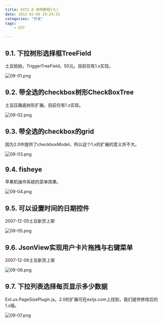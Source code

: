 ```yaml
---
title: EXT2.0 简明教程(九)
date: 2012-02-09 19:24:33
categories: "开发"
tags:
	- EXT

---
```


## 9.1. 下拉树形选择框TreeField ##

土豆拍拍，TriggerTreeField，50元。目前仅有1.x实现。

![09-01.png][]

## 9.2. 带全选的checkbox树形CheckBoxTree ##

土豆压箱底树形扩展。目前仅有1.x实现。

![09-02.png][]

## 9.3.  带全选的checkbox的grid ##

因为2.0中提供了checkboxModel，所以这个1.x的扩展的意义并不大。

![09-03.png][]

## 9.4. fisheye ##

苹果机操作系统的菜单效果。

![09-04.png][]

## 9.5. 可以设置时间的日期控件 ##

2007-12-05土豆新货上架

![09-05.png][]

## 9.6. JsonView实现用户卡片拖拽与右键菜单 ##

2007-12-06土豆新货上架

![09-06.png][]

## 9.7. 下拉列表选择每页显示多少数据 ##

Ext.ux.PageSizePlugin.js。2.0的扩展可在extjs.com上找到，我们提供修改后的1.x版。

![09-07.png][]


[09-01.png]: http://203.93.254.59:8889/extdoc/shared/images/09-01.png
[09-02.png]: http://203.93.254.59:8889/extdoc/shared/images/09-02.png
[09-03.png]: http://203.93.254.59:8889/extdoc/shared/images/09-03.png
[09-04.png]: http://203.93.254.59:8889/extdoc/shared/images/09-04.png
[09-05.png]: http://203.93.254.59:8889/extdoc/shared/images/09-05.png
[09-06.png]: http://203.93.254.59:8889/extdoc/shared/images/09-06.png
[09-07.png]: http://203.93.254.59:8889/extdoc/shared/images/09-07.png